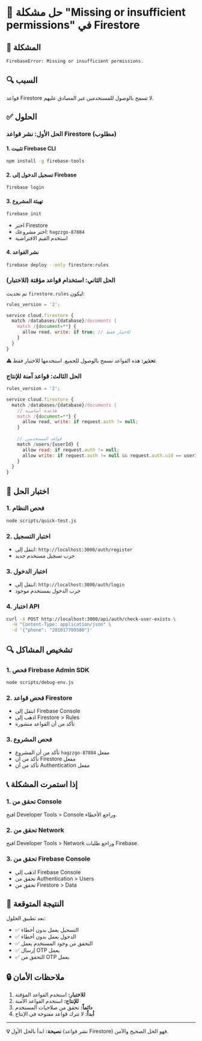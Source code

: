 # 🔧 حل مشكلة "Missing or insufficient permissions" في Firestore

## 🚨 المشكلة
```
FirebaseError: Missing or insufficient permissions.
```

## 🔍 السبب
قواعد Firestore لا تسمح بالوصول للمستخدمين غير المصادق عليهم.

## ✅ الحلول

### الحل الأول: نشر قواعد Firestore (مطلوب)

#### 1. تثبيت Firebase CLI
```bash
npm install -g firebase-tools
```

#### 2. تسجيل الدخول إلى Firebase
```bash
firebase login
```

#### 3. تهيئة المشروع
```bash
firebase init
```
- اختر Firestore
- اختر مشروعك: `hagzzgo-87884`
- استخدم القيم الافتراضية

#### 4. نشر القواعد
```bash
firebase deploy --only firestore:rules
```

### الحل الثاني: استخدام قواعد مؤقتة (للاختبار)

تم تحديث `firestore.rules` ليكون:
```javascript
rules_version = '2';

service cloud.firestore {
  match /databases/{database}/documents {
    match /{document=**} {
      allow read, write: if true; // للاختبار فقط
    }
  }
}
```

**⚠️ تحذير:** هذه القواعد تسمح بالوصول للجميع. استخدمها للاختبار فقط.

### الحل الثالث: قواعد آمنة للإنتاج

```javascript
rules_version = '2';

service cloud.firestore {
  match /databases/{database}/documents {
    // قاعدة أساسية
    match /{document=**} {
      allow read, write: if request.auth != null;
    }
    
    // قواعد المستخدمين
    match /users/{userId} {
      allow read: if request.auth != null;
      allow write: if request.auth != null && request.auth.uid == userId;
    }
  }
}
```

## 🧪 اختبار الحل

### 1. فحص النظام
```bash
node scripts/quick-test.js
```

### 2. اختبار التسجيل
- انتقل إلى: `http://localhost:3000/auth/register`
- جرب تسجيل مستخدم جديد

### 3. اختبار الدخول
- انتقل إلى: `http://localhost:3000/auth/login`
- جرب الدخول بمستخدم موجود

### 4. اختبار API
```bash
curl -X POST http://localhost:3000/api/auth/check-user-exists \
  -H "Content-Type: application/json" \
  -d '{"phone": "201017799580"}'
```

## 🔍 تشخيص المشاكل

### 1. فحص Firebase Admin SDK
```bash
node scripts/debug-env.js
```

### 2. فحص قواعد Firestore
- انتقل إلى Firebase Console
- اذهب إلى Firestore > Rules
- تأكد من أن القواعد منشورة

### 3. فحص المشروع
- تأكد من أن المشروع `hagzzgo-87884` مفعل
- تأكد من أن Firestore مفعل
- تأكد من أن Authentication مفعل

## 📞 إذا استمرت المشكلة

### 1. تحقق من Console
افتح Developer Tools > Console وراجع الأخطاء.

### 2. تحقق من Network
افتح Developer Tools > Network وراجع طلبات Firebase.

### 3. تحقق من Firebase Console
- اذهب إلى Firebase Console
- تحقق من Authentication > Users
- تحقق من Firestore > Data

## 🎯 النتيجة المتوقعة

بعد تطبيق الحلول:
- ✅ التسجيل يعمل بدون أخطاء
- ✅ الدخول يعمل بدون أخطاء
- ✅ التحقق من وجود المستخدم يعمل
- ✅ إرسال OTP يعمل
- ✅ التحقق من OTP يعمل

## 🔒 ملاحظات الأمان

1. **للاختبار:** استخدم القواعد المؤقتة
2. **للإنتاج:** استخدم القواعد الآمنة
3. **دائماً:** تحقق من صلاحيات المستخدم
4. **أبداً:** لا تترك قواعد مفتوحة في الإنتاج

---

**💡 نصيحة:** ابدأ بالحل الأول (نشر قواعد Firestore) فهو الحل الصحيح والآمن. 